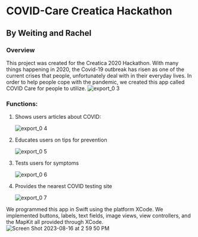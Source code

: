 # COVID-Care Creatica Hackathon
## By Weiting and Rachel

### Overview
This project was created for the Creatica 2020 Hackathon. With many things happening in 2020, the Covid-19 outbreak has risen as one of the current crises that people, unfortunately deal with in their everyday lives. In order to help people cope with the pandemic, we created this app called COVID Care for people to utilize. 
![export_0 3](https://github.com/racheltgunawan/COVID-Care/assets/58867074/168d0b76-c36a-42a8-94e2-0ae04c39ca54)

### Functions:
1. Shows users articles about COVID:

   ![export_0 4](https://github.com/racheltgunawan/COVID-Care/assets/58867074/c0acde49-66e5-4d63-83ca-b653e351395b)

2. Educates users on tips for prevention

   ![export_0 5](https://github.com/racheltgunawan/COVID-Care/assets/58867074/d73666f3-1831-4534-9950-3a2d60d3acba)

3. Tests users for symptoms

   ![export_0 6](https://github.com/racheltgunawan/COVID-Care/assets/58867074/16d1c8a1-288b-4051-8939-3d40b05384c2)

4. Provides the nearest COVID testing site

   ![export_0 7](https://github.com/racheltgunawan/COVID-Care/assets/58867074/488108b0-c011-4012-b58e-847c86d5ad09)

We programmed this app in Swift using the platform XCode. We implemented buttons, labels, text fields, image views, view controllers, and the MapKit all provided through XCode.
![Screen Shot 2023-08-16 at 2 59 50 PM](https://github.com/racheltgunawan/COVID-Care/assets/58867074/4f8c4b12-1bc9-4408-8272-81b9d22766b0)
